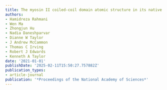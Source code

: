 ```yaml
---
title: The myosin II coiled-coil domain atomic structure in its native environment
authors:
- Hamidreza Rahmani
- Wen Ma
- Zhongjun Hu
- Nadia Daneshparvar
- Dianne W Taylor
- J Andrew McCammon
- Thomas C Irving
- Robert J Edwards
- Kenneth A Taylor
date: '2021-01-01'
publishDate: '2025-02-11T15:50:27.757882Z'
publication_types:
- article-journal
publication: '*Proceedings of the National Academy of Sciences*'
---
```

